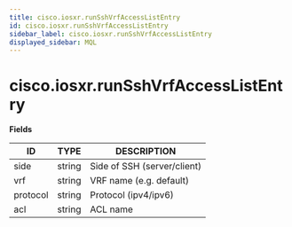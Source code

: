 ```yaml
---
title: cisco.iosxr.runSshVrfAccessListEntry
id: cisco.iosxr.runSshVrfAccessListEntry
sidebar_label: cisco.iosxr.runSshVrfAccessListEntry
displayed_sidebar: MQL
---
```


# cisco.iosxr.runSshVrfAccessListEntry

**Fields**

| ID       | TYPE   | DESCRIPTION                 |
| -------- | ------ | --------------------------- |
| side     | string | Side of SSH (server/client) |
| vrf      | string | VRF name (e.g. default)     |
| protocol | string | Protocol (ipv4/ipv6)        |
| acl      | string | ACL name                    |
